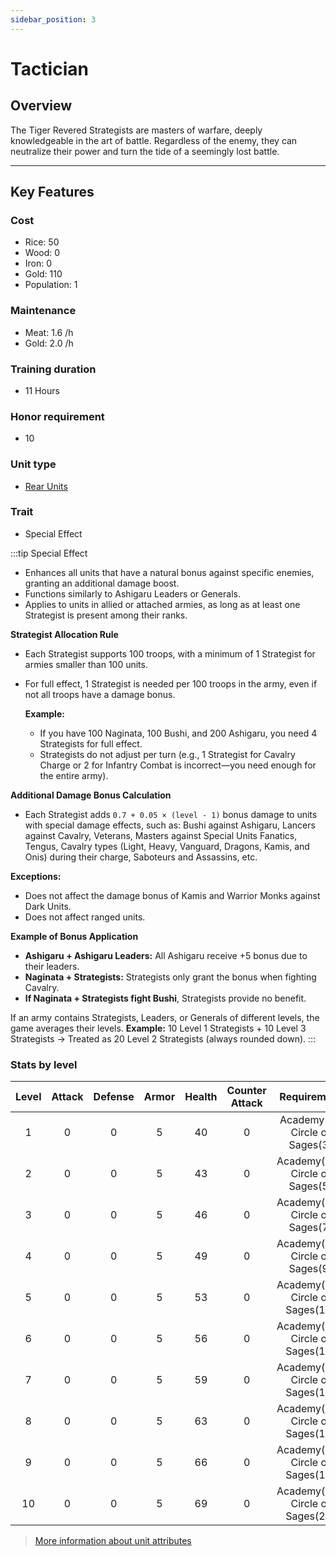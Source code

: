 ```yaml
---
sidebar_position: 3
---
```

# Tactician

## Overview

The Tiger Revered Strategists are masters of warfare, deeply knowledgeable in the art of battle. Regardless of the enemy, they can neutralize their power and turn the tide of a seemingly lost battle.

---

## Key Features

### Cost
- Rice: 50
- Wood: 0
- Iron: 0
- Gold: 110
- Population: 1

### Maintenance
- Meat: 1.6 /h
- Gold: 2.0 /h

### Training duration
- 11 Hours

### Honor requirement
- 10

### Unit type
- [Rear Units](../../index.md#rear-units)

### Trait
- Special Effect

:::tip Special Effect
- Enhances all units that have a natural bonus against specific enemies, granting an additional damage boost.
- Functions similarly to Ashigaru Leaders or Generals.
- Applies to units in allied or attached armies, as long as at least one Strategist is present among their ranks.

**Strategist Allocation Rule**
- Each Strategist supports 100 troops, with a minimum of 1 Strategist for armies smaller than 100 units.
- For full effect, 1 Strategist is needed per 100 troops in the army, even if not all troops have a damage bonus.

    **Example:**
  - If you have 100 Naginata, 100 Bushi, and 200 Ashigaru, you need 4 Strategists for full effect.
  - Strategists do not adjust per turn (e.g., 1 Strategist for Cavalry Charge or 2 for Infantry Combat is incorrect—you need enough for the entire army).

**Additional Damage Bonus Calculation**

- Each Strategist adds `0.7 + 0.05 × (level - 1)` bonus damage to units with special damage effects, such as: Bushi against Ashigaru, Lancers against Cavalry, Veterans, Masters against Special Units
Fanatics, Tengus, Cavalry types (Light, Heavy, Vanguard, Dragons, Kamis, and Onis) during their charge, Saboteurs and Assassins, etc.

**Exceptions:**
- Does not affect the damage bonus of Kamis and Warrior Monks against Dark Units.
- Does not affect ranged units.

**Example of Bonus Application**
- **Ashigaru + Ashigaru Leaders:** All Ashigaru receive +5 bonus due to their leaders.
- **Naginata + Strategists:** Strategists only grant the bonus when fighting Cavalry.
- **If Naginata + Strategists fight Bushi**, Strategists provide no benefit.

If an army contains Strategists, Leaders, or Generals of different levels, the game averages their levels.
**Example:**
10 Level 1 Strategists + 10 Level 3 Strategists → Treated as 20 Level 2 Strategists (always rounded down).
:::

### Stats by level

| Level | Attack | Defense | Armor | Health | Counter Attack |           Requirement            |
| :---: | :----: | :-----: | :---: | :----: | :------------: | :------------------------------: |
|   1   |   0    |    0    |   5   |   40   |       0        |  Academy(6), Circle of Sages(3)  |
|   2   |   0    |    0    |   5   |   43   |       0        | Academy(10), Circle of Sages(5)  |
|   3   |   0    |    0    |   5   |   46   |       0        | Academy(13), Circle of Sages(7)  |
|   4   |   0    |    0    |   5   |   49   |       0        | Academy(16), Circle of Sages(9)  |
|   5   |   0    |    0    |   5   |   53   |       0        | Academy(19), Circle of Sages(11) |
|   6   |   0    |    0    |   5   |   56   |       0        | Academy(22), Circle of Sages(13) |
|   7   |   0    |    0    |   5   |   59   |       0        | Academy(24), Circle of Sages(15) |
|   8   |   0    |    0    |   5   |   63   |       0        | Academy(26), Circle of Sages(17) |
|   9   |   0    |    0    |   5   |   66   |       0        | Academy(28), Circle of Sages(19) |
|  10   |   0    |    0    |   5   |   69   |       0        | Academy(30), Circle of Sages(21) |


> [More information about unit attributes](../../index.md#attributes)